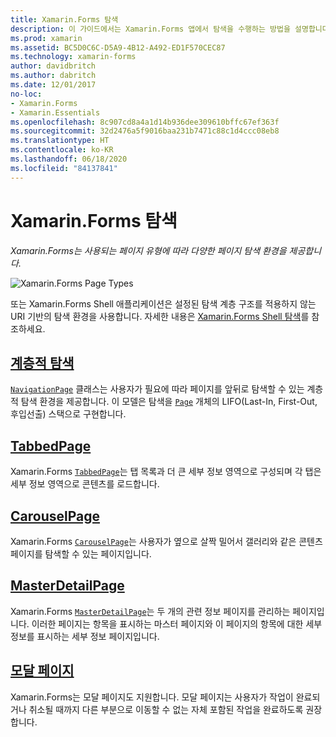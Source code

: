 ```yaml
---
title: Xamarin.Forms 탐색
description: 이 가이드에서는 Xamarin.Forms 앱에서 탐색을 수행하는 방법을 설명합니다. Xamarin.Forms는 사용되는 페이지 형식에 따라 다양한 페이지 탐색 환경을 제공합니다.
ms.prod: xamarin
ms.assetid: BC5D0C6C-D5A9-4B12-A492-ED1F570CEC87
ms.technology: xamarin-forms
author: davidbritch
ms.author: dabritch
ms.date: 12/01/2017
no-loc:
- Xamarin.Forms
- Xamarin.Essentials
ms.openlocfilehash: 8c907cd8a4a1d14b936dee309610bffc67ef363f
ms.sourcegitcommit: 32d2476a5f9016baa231b7471c88c1d4ccc08eb8
ms.translationtype: HT
ms.contentlocale: ko-KR
ms.lasthandoff: 06/18/2020
ms.locfileid: "84137841"
---
```

# <a name="xamarinforms-navigation"></a>Xamarin.Forms 탐색

_Xamarin.Forms는 사용되는 페이지 유형에 따라 다양한 페이지 탐색 환경을 제공합니다._

![](images/page-types.png "Xamarin.Forms Page Types")

또는 Xamarin.Forms Shell 애플리케이션은 설정된 탐색 계층 구조를 적용하지 않는 URI 기반의 탐색 환경을 사용합니다. 자세한 내용은 [Xamarin.Forms Shell 탐색](~/xamarin-forms/app-fundamentals/shell/navigation.md)를 참조하세요.

## <a name="hierarchical-navigation"></a>[계층적 탐색](hierarchical.md)

[`NavigationPage`](xref:Xamarin.Forms.NavigationPage) 클래스는 사용자가 필요에 따라 페이지를 앞뒤로 탐색할 수 있는 계층적 탐색 환경을 제공합니다. 이 모델은 탐색을 [`Page`](xref:Xamarin.Forms.Page) 개체의 LIFO(Last-In, First-Out, 후입선출) 스택으로 구현합니다.

## <a name="tabbedpage"></a>[TabbedPage](tabbed-page.md)

Xamarin.Forms [`TabbedPage`](xref:Xamarin.Forms.TabbedPage)는 탭 목록과 더 큰 세부 정보 영역으로 구성되며 각 탭은 세부 정보 영역으로 콘텐츠를 로드합니다.

## <a name="carouselpage"></a>[CarouselPage](carousel-page.md)

Xamarin.Forms [`CarouselPage`](xref:Xamarin.Forms.CarouselPage)는 사용자가 옆으로 살짝 밀어서 갤러리와 같은 콘텐츠 페이지를 탐색할 수 있는 페이지입니다.

## <a name="masterdetailpage"></a>[MasterDetailPage](master-detail-page.md)

Xamarin.Forms [`MasterDetailPage`](xref:Xamarin.Forms.MasterDetailPage)는 두 개의 관련 정보 페이지를 관리하는 페이지입니다. 이러한 페이지는 항목을 표시하는 마스터 페이지와 이 페이지의 항목에 대한 세부 정보를 표시하는 세부 정보 페이지입니다.

## <a name="modal-pages"></a>[모달 페이지](modal.md)

Xamarin.Forms는 모달 페이지도 지원합니다. 모달 페이지는 사용자가 작업이 완료되거나 취소될 때까지 다른 부분으로 이동할 수 없는 자체 포함된 작업을 완료하도록 권장합니다.
